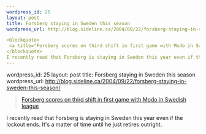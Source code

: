 ```yaml
--- 
wordpress_id: 25
layout: post
title: Forsberg staying in Sweden this season
wordpress_url: http://blog.sideline.ca/2004/09/22/forsberg-staying-in-sweden-this-season/

<blockquote>
 <a title="Forsberg scores on third shift in first game with Modo in Swedish league" href="http://www.newsisfree.com/iclick/i,54307086,7370,f/">Forsberg scores on third shift in first game with Modo in Swedish league</a>
</blockquote>
I recently read that Forsberg is staying in Sweden this year even if the lockout ends.  It's a matter of time until he just retires outright.
--- 
```

wordpress_id: 25
layout: post
title: Forsberg staying in Sweden this season
wordpress_url: http://blog.sideline.ca/2004/09/22/forsberg-staying-in-sweden-this-season/

<blockquote>
 <a title="Forsberg scores on third shift in first game with Modo in Swedish league" href="http://www.newsisfree.com/iclick/i,54307086,7370,f/">Forsberg scores on third shift in first game with Modo in Swedish league</a>
</blockquote>
I recently read that Forsberg is staying in Sweden this year even if the lockout ends.  It's a matter of time until he just retires outright.
